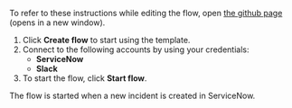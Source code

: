 To refer to these instructions while editing the flow, open [the github page](Send%20a%20Slack%20message%20when%20an%20incident%20is%20created%20in%20ServiceNow_instructions.md) (opens in a new window).

1.	Click **Create flow** to start using the template.
2.	Connect to the following accounts by using your credentials:
    - **ServiceNow** 
    - **Slack**
3.	To start the flow, click **Start flow**.

The flow is started when a new incident is created in ServiceNow.

